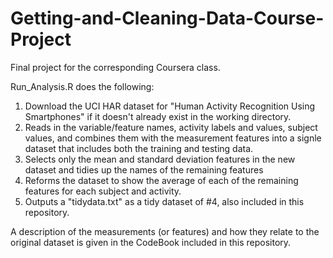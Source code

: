 # Getting-and-Cleaning-Data-Course-Project
Final project for the corresponding Coursera class.

Run_Analysis.R does the following:
1. Download the UCI HAR dataset for "Human Activity Recognition Using Smartphones" if it doesn't already exist in the working directory.
2. Reads in the variable/feature names, activity labels and values, subject values, and combines them with the measurement features into a signle dataset that includes both the training and testing data.
3. Selects only the mean and standard deviation features in the new dataset and tidies up the names of the remaining features
4. Reforms the dataset to show the average of each of the remaining features for each subject and activity.
5. Outputs a "tidydata.txt" as a tidy dataset of #4, also included in this repository.

A description of the measurements (or features) and how they relate to the original dataset is given in the CodeBook included in this repository.

